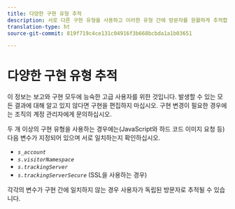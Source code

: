 ```yaml
---
title: 다양한 구현 유형 추적
description: 서로 다른 구현 유형을 사용하고 이러한 유형 간에 방문자를 원활하게 추적합니다.
translation-type: ht
source-git-commit: 819f719c4ce131c04916f3b668bcbda1a1b03651

---
```



# 다양한 구현 유형 추적

이 정보는 보고와 구현 모두에 능숙한 고급 사용자를 위한 것입니다. 발생할 수 있는 모든 결과에 대해 알고 있지 않다면 구현을 편집하지 마십시오. 구현 변경이 필요한 경우에는 조직의 계정 관리자에게 문의하십시오.

두 개 이상의 구현 유형을 사용하는 경우에는(JavaScript와 하드 코드 이미지 요청 등) 다음 변수가 지정되어 있으며 서로 일치하는지 확인하십시오.

* *`s_account`*
* *`s.visitorNamespace`*
* *`s.trackingServer`*
* *`s.trackingServerSecure`* (SSL을 사용하는 경우)

각각의 변수가 구현 간에 일치하지 않는 경우 사용자가 독립된 방문자로 추적될 수 있습니다.
